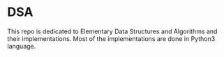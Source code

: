 # DSA
This repo is dedicated to Elementary Data Structures and Algorithms and their implementations. Most of the implementations are done in Python3 language. 
